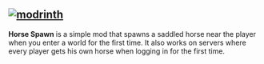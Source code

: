 [![modrinth](https://cdn.jsdelivr.net/npm/@intergrav/devins-badges@3/assets/cozy/available/modrinth_vector.svg)](https://modrinth.com/mod/horse-spawn)
---
**Horse Spawn** is a simple mod that spawns a saddled horse near the player when you enter a world for the first time. It also works on servers where every player gets his own horse when logging in for the first time.
